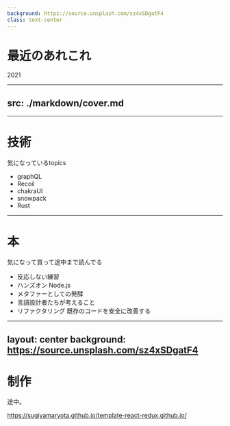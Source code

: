 ```yaml
---
background: https://source.unsplash.com/sz4xSDgatF4
class: text-center
---
```

# 最近のあれこれ
2021

---
src: ./markdown/cover.md
---


---

# 技術

気になっているtopics
- graphQL
- Recoil
- chakraUI
- snowpack
- Rust

---

# 本

気になって買って途中まで読んでる
- 反応しない練習
- ハンズオン Node.js
- メタファーとしての発酵
- 言語設計者たちが考えること
- リファクタリング 既存のコードを安全に改善する


---
layout: center
background: https://source.unsplash.com/sz4xSDgatF4
---

# 制作
途中。

https://sugiyamaryota.github.io/template-react-redux.github.io/
